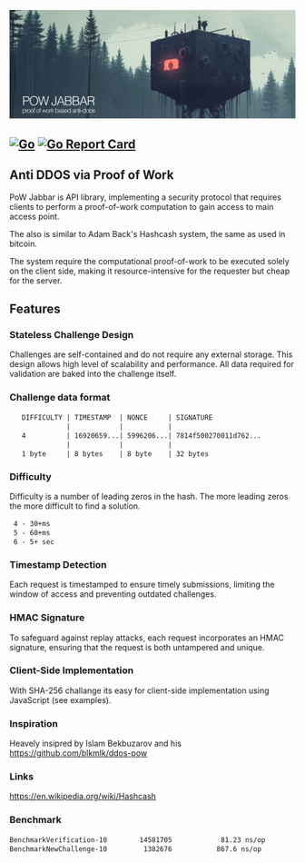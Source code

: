 ![powjabbar](assets/banner.jpg)
## [![Go](https://github.com/1F47E/go-pow-jabbar/actions/workflows/go.yml/badge.svg?branch=master)](https://github.com/1F47E/go-pow-jabbar/actions/workflows/go.yml)  [![Go Report Card](https://goreportcard.com/badge/1F47E/go-pow-jabbar)](https://goreportcard.com/report/1F47E/go-pow-jabbar)


## Anti DDOS via Proof of Work

PoW Jabbar is API library, implementing a security protocol that requires clients to perform a proof-of-work computation to gain access to main access point. 

The also is similar to Adam Back's Hashcash system, the same as used in bitcoin. 

The system require the computational proof-of-work to be executed solely on the client side, making it resource-intensive for the requester but cheap for the server.

## Features

### Stateless Challenge Design
Challenges are self-contained and do not require any external storage. This design allows high level of scalability and performance. All data required for validation are baked into the challenge itself.

### Challenge data format
```
   DIFFICULTY | TIMESTAMP  | NONCE     | SIGNATURE
              |            |           |
   4          | 16920659...| 5996206...| 7814f500270011d762...
              |            |           |
   1 byte     | 8 bytes    | 8 byte    | 32 bytes
```

### Difficulty
Difficulty is a number of leading zeros in the hash. The more leading zeros the more difficult to find a solution. 
```
 4 - 30+ms
 5 - 60+ms
 6 - 5+ sec
```


### Timestamp Detection

Each request is timestamped to ensure timely submissions, limiting the window of access and preventing outdated challenges.

### HMAC Signature

To safeguard against replay attacks, each request incorporates an HMAC signature, ensuring that the request is both untampered and unique.


### Client-Side Implementation

With SHA-256 challange its easy for client-side implementation using JavaScript (see examples).

### Inspiration
Heavely insipred by Islam Bekbuzarov and his https://github.com/blkmlk/ddos-pow

### Links
https://en.wikipedia.org/wiki/Hashcash



### Benchmark
```
BenchmarkVerification-10      	14581705	        81.23 ns/op
BenchmarkNewChallenge-10    	 1382676	       867.6 ns/op
```


